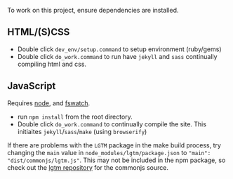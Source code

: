 To work on this project, ensure dependencies are installed. 

## HTML/(S)CSS

- Double click `dev_env/setup.command` to setup environment (ruby/gems)
- Double click `do_work.command` to run have `jekyll` and `sass` continually compiling html and css.

## JavaScript

Requires [node][node], and [fswatch][fswatch].

- run `npm install` from the root directory.
- Double click `do_work.command` to continually compile the site. This initiaites `jekyll`/`sass`/`make` (using `browserify`)

If there are problems with the `LGTM` package in the make build process, try changing the `main` value in `node_modules/lgtm/package.json` to `"main": "dist/commonjs/lgtm.js"`. This may not be included in the npm package, so check out the [lgtm repository][lgtm-repository] for the commonjs source.


[lgtm-repository]:https://github.com/square/lgtm
[node]:http://nodejs.org/
[fswatch]:https://github.com/alandipert/fswatch